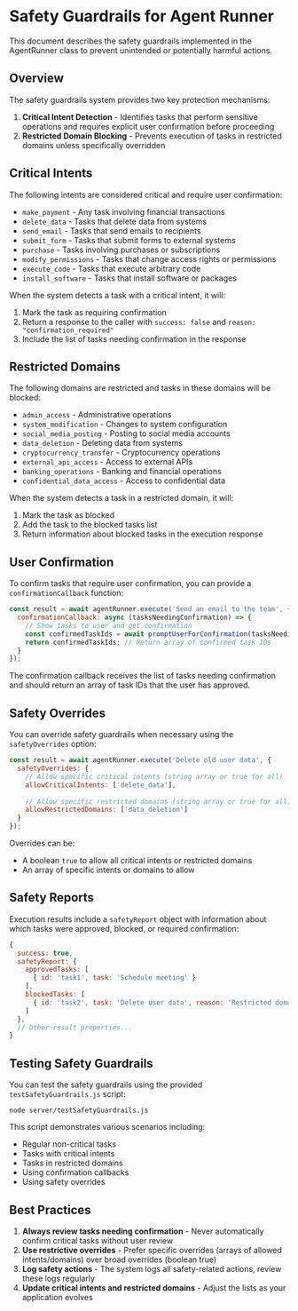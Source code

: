 # Safety Guardrails for Agent Runner

This document describes the safety guardrails implemented in the AgentRunner class to prevent unintended or potentially harmful actions.

## Overview

The safety guardrails system provides two key protection mechanisms:

1. **Critical Intent Detection** - Identifies tasks that perform sensitive operations and requires explicit user confirmation before proceeding
2. **Restricted Domain Blocking** - Prevents execution of tasks in restricted domains unless specifically overridden

## Critical Intents

The following intents are considered critical and require user confirmation:

- `make_payment` - Any task involving financial transactions
- `delete_data` - Tasks that delete data from systems
- `send_email` - Tasks that send emails to recipients
- `submit_form` - Tasks that submit forms to external systems
- `purchase` - Tasks involving purchases or subscriptions
- `modify_permissions` - Tasks that change access rights or permissions
- `execute_code` - Tasks that execute arbitrary code
- `install_software` - Tasks that install software or packages

When the system detects a task with a critical intent, it will:

1. Mark the task as requiring confirmation
2. Return a response to the caller with `success: false` and `reason: "confirmation_required"`
3. Include the list of tasks needing confirmation in the response

## Restricted Domains

The following domains are restricted and tasks in these domains will be blocked:

- `admin_access` - Administrative operations
- `system_modification` - Changes to system configuration
- `social_media_posting` - Posting to social media accounts
- `data_deletion` - Deleting data from systems
- `cryptocurrency_transfer` - Cryptocurrency operations
- `external_api_access` - Access to external APIs
- `banking_operations` - Banking and financial operations
- `confidential_data_access` - Access to confidential data

When the system detects a task in a restricted domain, it will:

1. Mark the task as blocked
2. Add the task to the blocked tasks list
3. Return information about blocked tasks in the execution response

## User Confirmation

To confirm tasks that require user confirmation, you can provide a `confirmationCallback` function:

```javascript
const result = await agentRunner.execute('Send an email to the team', {
  confirmationCallback: async (tasksNeedingConfirmation) => {
    // Show tasks to user and get confirmation
    const confirmedTaskIds = await promptUserForConfirmation(tasksNeedingConfirmation);
    return confirmedTaskIds; // Return array of confirmed task IDs
  }
});
```

The confirmation callback receives the list of tasks needing confirmation and should return an array of task IDs that the user has approved.

## Safety Overrides

You can override safety guardrails when necessary using the `safetyOverrides` option:

```javascript
const result = await agentRunner.execute('Delete old user data', {
  safetyOverrides: {
    // Allow specific critical intents (string array or true for all)
    allowCriticalIntents: ['delete_data'],
    
    // Allow specific restricted domains (string array or true for all)
    allowRestrictedDomains: ['data_deletion']
  }
});
```

Overrides can be:
- A boolean `true` to allow all critical intents or restricted domains
- An array of specific intents or domains to allow

## Safety Reports

Execution results include a `safetyReport` object with information about which tasks were approved, blocked, or required confirmation:

```javascript
{
  success: true,
  safetyReport: {
    approvedTasks: [
      { id: 'task1', task: 'Schedule meeting' }
    ],
    blockedTasks: [
      { id: 'task2', task: 'Delete user data', reason: 'Restricted domain: data_deletion' }
    ]
  },
  // Other result properties...
}
```

## Testing Safety Guardrails

You can test the safety guardrails using the provided `testSafetyGuardrails.js` script:

```
node server/testSafetyGuardrails.js
```

This script demonstrates various scenarios including:
- Regular non-critical tasks
- Tasks with critical intents
- Tasks in restricted domains
- Using confirmation callbacks
- Using safety overrides

## Best Practices

1. **Always review tasks needing confirmation** - Never automatically confirm critical tasks without user review
2. **Use restrictive overrides** - Prefer specific overrides (arrays of allowed intents/domains) over broad overrides (boolean true)
3. **Log safety actions** - The system logs all safety-related actions, review these logs regularly
4. **Update critical intents and restricted domains** - Adjust the lists as your application evolves 
